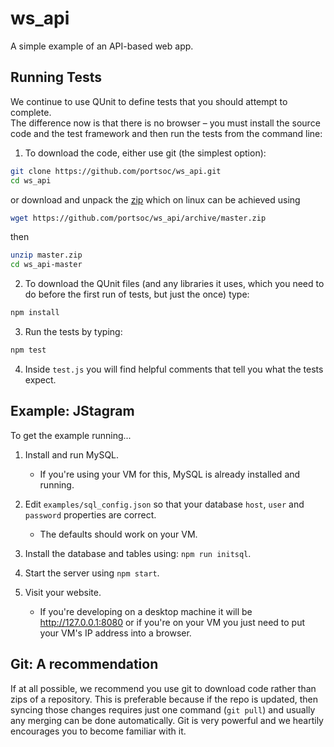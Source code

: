 ws_api
======

A simple example of an API-based web app.


Running Tests
-------------

We continue to use QUnit to define tests that you should attempt to complete.  
The difference now is that there is no browser – you must install the source
code and the test framework and then run the tests from the command line:

1. To download the code, either use git (the simplest option):

  ```bash
  git clone https://github.com/portsoc/ws_api.git
  cd ws_api
  ```
  or download and unpack the [zip](https://github.com/portsoc/ws_api/archive/master.zip)
  which on linux can be achieved using
  ```bash
  wget https://github.com/portsoc/ws_api/archive/master.zip
  ```
  then
  ```bash
  unzip master.zip
  cd ws_api-master
  ```

2. To download the QUnit files (and any libraries it uses, which you need to do before the first run of tests, but just the once) type:

  ```bash
  npm install
  ```

3. Run the tests by typing:

  ```bash
  npm test
  ```

4. Inside `test.js` you will find helpful comments that tell you what the tests expect.


Example: JStagram
-----------------

To get the example running...

1. Install and run MySQL.
    * If you're using your VM for this, MySQL is already installed and running.

2. Edit `examples/sql_config.json` so that your database `host`, `user` and `password` properties are correct.
    * The defaults should work on your VM.

3. Install the database and tables using: `npm run initsql`.

4. Start the server using `npm start`.

5. Visit your website.
    * If you're developing on a desktop machine it will be http://127.0.0.1:8080 or if you're on your VM you just need to put your VM's IP address into a browser.

Git: A recommendation
----------------------
If at all possible, we recommend you use git to download code rather than zips of a repository.  This is preferable because if the repo is updated, then syncing those changes requires just one command (`git pull`) and usually any merging can be done automatically.  Git is very powerful and we heartily encourages you to become familiar with it.
